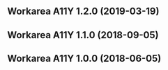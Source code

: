 Workarea A11Y 1.2.0 (2019-03-19)
--------------------------------------------------------------------------------


Workarea A11Y 1.1.0 (2018-09-05)
--------------------------------------------------------------------------------


Workarea A11Y 1.0.0 (2018-06-05)
--------------------------------------------------------------------------------
